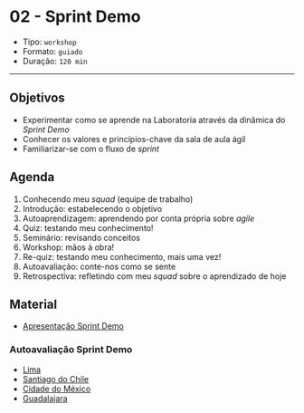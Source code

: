 # 02 - Sprint Demo

* Tipo: `workshop`
* Formato: `guiado`
* Duração: `120 min`

***

## Objetivos

* Experimentar como se aprende na Laboratoria através da dinâmica do _Sprint Demo_
* Conhecer os valores e princípios-chave da sala de aula ágil
* Familiarizar-se com o fluxo de _sprint_

## Agenda

1. Conhecendo meu _squad_ \(equipe de trabalho\)
2. Introdução: estabelecendo o objetivo
3. Autoaprendizagem: aprendendo por conta própria sobre _agile_
4. Quiz: testando meu conhecimento!
5. Seminário: revisando conceitos
6. Workshop: mãos à obra!
7. Re-quiz: testando meu conhecimento, mais uma vez!
8. Autoavaliação: conte-nos como se sente
9. Retrospectiva: refletindo com meu _squad_ sobre o aprendizado de hoje

## Material

* [Apresentação Sprint Demo](https://docs.google.com/presentation/d/1ouNfkPABulrt1PSIzeUXevVJRmHammBhbmtbRxWdGfg/edit#slide=id.g2535e51d6d_0_85)

### Autoavaliação Sprint Demo

* [Lima](https://docs.google.com/forms/d/e/1FAIpQLSc1-gZDdm_gsXhFxEyK8Yn296ozUgDsorNivJTC6vu_5KA-5g/viewform)
* [Santiago do Chile](https://docs.google.com/forms/d/e/1FAIpQLSf1_WAALcCtfvZfNkR-ZKb7PY8IZemFiwlYwi-gnLttakPCrg/viewform)
* [Cidade do México](https://docs.google.com/forms/d/e/1FAIpQLSdVj1JHH1z22iNKRnVH46QOlM6Iybu3b6dO2kyry_Wd4HRdEg/viewform)
* [Guadalajara](https://goo.gl/forms/K8wNS3Qz4nqbVuAa2)


